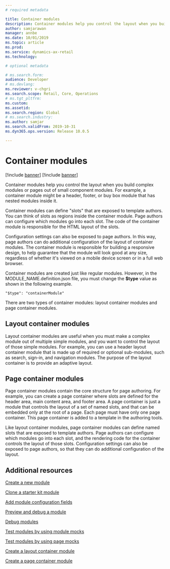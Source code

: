 ```yaml
---
# required metadata

title: Container modules
description: Container modules help you control the layout when you build complex modules or pages out of small component modules. 
author: samjarawan
manager: annbe
ms.date: 10/01/2019
ms.topic: article
ms.prod: 
ms.service: dynamics-ax-retail
ms.technology: 

# optional metadata

# ms.search.form: 
audience: Developer
# ms.devlang: 
ms.reviewer: v-chgri
ms.search.scope: Retail, Core, Operations
# ms.tgt_pltfrm: 
ms.custom: 
ms.assetid: 
ms.search.region: Global
# ms.search.industry: 
ms.author: samjar
ms.search.validFrom: 2019-10-31
ms.dyn365.ops.version: Release 10.0.5

---
```

# Container modules

[!include [banner](../includes/preview-banner.md)]
[!include [banner](../includes/banner.md)]

Container modules help you control the layout when you build complex modules or pages out of small component modules. For example, a container module might be a header, footer, or buy box module that has nested modules inside it.

Container modules can define "slots" that are exposed to template authors. You can think of slots as regions inside the container module. Page authors can configure which modules go into each slot. The code of the container module is responsible for the HTML layout of the slots.

Configuration settings can also be exposed to page authors. In this way, page authors can do additional configuration of the layout of container modules. The container module is responsible for building a responsive design, to help guarantee that the module will look good at any size, regardless of whether it's viewed on a mobile device screen or in a full web browser.

Container modules are created just like regular modules. However, in the MODULE\_NAME.definition.json file, you must change the **$type** value as shown in the following example.

```
"$type": "containerModule"
```

There are two types of container modules: layout container modules and page container modules.

## Layout container modules

Layout container modules are useful when you must make a complex module out of multiple simple modules, and you want to control the layout of those simple modules. For example, you can use a header layout container module that is made up of required or optional sub-modules, such as search, sign-in, and navigation modules. The purpose of the layout container is to provide an adaptive layout.

## Page container modules

Page container modules contain the core structure for page authoring. For example, you can create a page container where slots are defined for the header area, main content area, and footer area. A page container is just a module that controls the layout of a set of named slots, and that can be embedded only at the root of a page. Each page must have only one page container. This page container is added to a template in the authoring tools.

Like layout container modules, page container modules can define named slots that are exposed to template authors. Page authors can configure which modules go into each slot, and the rendering code for the container controls the layout of those slots. Configuration settings can also be exposed to page authors, so that they can do additional configuration of the layout.

## Additional resources

[Create a new module](create-new-module.md)

[Clone a starter kit module](clone-starter-module.md)

[Add module configuration fields](add-module-config-fields.md)

[Preview and debug a module](test-module.md)

[Debug modules](debug-modules.md)

[Test modules by using module mocks](test-module-mock.md)

[Test modules by using page mocks](test-page-mock.md)

[Create a layout container module](create-layout-container.md)

[Create a page container module](create-page-containers.md)
